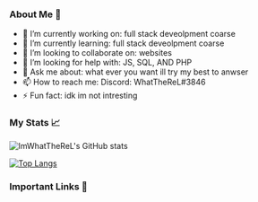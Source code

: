 

<!--
**Imwhattherel/imwhattherel** is a ✨ _special_ ✨ repository because its `README.md` (this file) appears on your GitHub profile.
-->

### About Me 📌

- 🔭 I’m currently working on: full stack deveolpment coarse 
- 🌱 I’m currently learning: full stack deveolpment coarse 
- 👯 I’m looking to collaborate on: websites
- 🤔 I’m looking for help with: JS, SQL, AND PHP
- 💬 Ask me about: what ever you want ill try my best to anwser 
- 📫 How to reach me: Discord: WhatTheReL#3846
- ⚡ Fun fact: idk im not intresting 

### My Stats 📈

![ImWhatTheReL's GitHub stats](https://github-readme-stats.vercel.app/api?username=imwhattherel&show_icons=true&theme=dark)

[![Top Langs](https://github-readme-stats.vercel.app/api/top-langs/?username=imwhattherel&layout=compact&theme=dark)](https://github.com/anuraghazra/github-readme-stats)

### Important Links 🔗
